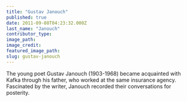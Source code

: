```yaml
---
title: "Gustav Janouch"
published: true
date: 2011-09-08T04:23:32.000Z
last_name: "Janouch"
contributor_type:
image_path:
image_credit:
featured_image_path:
slug: gustav-janouch
---
```


The young poet Gustav Janouch (1903-1968) became acquainted with Kafka through his father, who worked at the same insurance agency. Fascinated by the writer, Janouch recorded their conversations for posterity.


